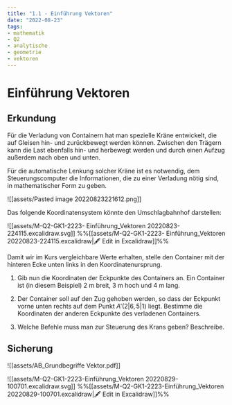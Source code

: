 ```yaml
---
title: "1.1 - Einführung Vektoren"
date: "2022-08-23"
tags: 
- mathematik
- Q2
- analytische
- geometrie
- vektoren
---
```

# Einführung Vektoren

## Erkundung
Für die Verladung von Containern hat man spezielle Kräne entwickelt, die auf Gleisen hin- und zurückbewegt werden können. Zwischen den Trägern kann die Last ebenfalls hin- und herbewegt werden und durch einen Aufzug außerdem nach oben und unten.

Für die automatische Lenkung solcher Kräne ist es notwendig, dem Steuerungscomputer die Informationen, die zu einer Verladung nötig sind, in mathematischer Form zu geben.

![[assets/Pasted image 20220823221612.png]]

Das folgende Koordinatensystem könnte den Umschlagbahnhof darstellen:

![[assets/M-Q2-GK1-2223- Einführung_Vektoren 20220823-224115.excalidraw.svg]]
%%[[assets/M-Q2-GK1-2223- Einführung_Vektoren 20220823-224115.excalidraw|🖋 Edit in Excalidraw]]%%


Damit wir im Kurs vergleichbare Werte erhalten, stelle den Container mit der hinteren Ecke unten links in den Koordinatenursprung. 
1. Gib nun die Koordinaten der Eckpunkte des Containers an. Ein Container ist (in diesem Beispiel) 2 m breit, 3 m hoch und 4 m lang.

2. Der Container soll auf den Zug gehoben werden, so dass der Eckpunkt vorne unten rechts auf dem Punkt $A'(2|6,5|1)$ liegt. Bestimme die Koordinaten der anderen Eckpunkte des verladenen Containers.

3. Welche Befehle muss man zur Steuerung des Krans geben? Beschreibe.

## Sicherung

![[assets/AB_Grundbegriffe Vektor.pdf]]

![[assets/M-Q2-GK1-2223-Einführung_Vektoren 20220829-100701.excalidraw.svg]]
%%[[assets/M-Q2-GK1-2223-Einführung_Vektoren 20220829-100701.excalidraw|🖋 Edit in Excalidraw]]%%